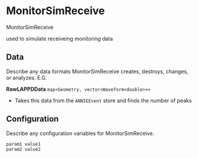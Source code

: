 # MonitorSimReceive

MonitorSimReceive

used to simulate receiveing monitoring data

## Data

Describe any data formats MonitorSimReceive creates, destroys, changes, or analyzes. E.G.

**RawLAPPDData** `map<Geometry, vector<Waveform<double>>>`
* Takes this data from the `ANNIEEvent` store and finds the number of peaks

## Configuration

Describe any configuration variables for MonitorSimReceive.

```
param1 value1
param2 value2
```
